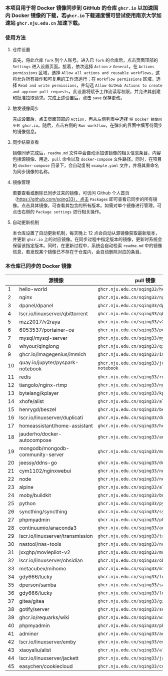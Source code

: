 ### 本项目用于将 Docker 镜像同步到 GitHub 的仓库 `ghcr.io` 以加速国内 Docker 镜像的下载，若`ghcr.io`下载速度慢可尝试使用南京大学加速站 `ghcr.nju.edu.cn` 加速下载。

### 使用方法

1. 仓库设置

   首先，将此仓库 `fork` 到个人账号。进入已 `fork` 的仓库后，点击页面顶部的 `Settings` 进入设置页面。接着，依次选择 `Action` > `General`。在 `Actions permissions` 区域，选择 `Allow all actions and reusable workflows`，这将允许所有操作和可复用的工作流运行；在 `Workflow permissions` 区域，选择 `Read and write permissions`，并勾选 `Allow GitHub Actions to create and approve pull requests`，此设置将赋予工作流读写权限，并允许其创建和批准拉取请求。完成上述设置后，点击 `save` 保存更改。

2. 触发镜像同步

   完成设置后，点击页面顶部的 `Action`，再从左侧列表中选择 `将 Docker 镜像同步到 ghcr.io`。随后，点击右侧的 `Run workflow`，在弹出的界面中填写待同步的镜像信息。

3. 同步结果查看

   镜像同步完成后，`readme.md` 文件中会自动添加该镜像的相关信息条目，内容包括源镜像、用途、`pull` 命令以及 `docker-compose` 文件路径。同时，在项目的 `docker-compose` 目录下，会自动复制 `example.yaml` 文件，并将其重命名为同步镜像的名称。

4. 镜像管理

   若要查看或删除已同步过来的镜像，可访问 Github 个人首页（https://github.com/sqing33），点击 `Packages` 即可查看已同步的所有镜像。点击具体镜像，可查看其包含的所有版本。如需对单个镜像进行管理，可点击右侧的 `Package settings` 进行相关操作。

5. 自动更新机制

   本仓库设置了自动更新机制，每天晚上 12 点会自动从源镜像获取最新版本，并更新 `ghcr.io` 上的对应镜像。在同步过程中指定版本的镜像，更新时系统会保留该指定版本。同时，在更新过程中，系统会自动检索 `readme.md` 中的镜像信息，若发现某个镜像已不存在于仓库内，会自动删除对应的条目。

### 本仓库已同步的 Docker 镜像

|   | 源镜像 | pull 镜像 | docker-compose |
| ---- | -------- | --------- | -------------- |
| 1   | hello-world                      | `ghcr.nju.edu.cn/sqing33/hello-world`            | [example.yaml](https://github.com/sqing33/docker-image-sync/blob/main/docker-compose/example.yaml)                               |
| 2   | nginx                            | `ghcr.nju.edu.cn/sqing33/nginx`                  | [nginx.yaml](https://github.com/sqing33/docker-image-sync/blob/main/docker-compose/nginx.yaml)                                   |
| 3   | dpanel/dpanel                    | `ghcr.nju.edu.cn/sqing33/dpanel`                 | [dpanel.yaml](https://github.com/sqing33/docker-image-sync/blob/main/docker-compose/dpanel.yaml)                                 |
| 4   | lscr.io/linuxserver/qbittorrent  | `ghcr.nju.edu.cn/sqing33/qbittorrent`            | [qbittorrent.yaml](https://github.com/sqing33/docker-image-sync/blob/main/docker-compose/qbittorrent.yaml)                       |
| 5   | mzz2017/v2raya                   | `ghcr.nju.edu.cn/sqing33/v2raya`                 | [v2raya.yaml](https://github.com/sqing33/docker-image-sync/blob/main/docker-compose/v2raya.yaml)                                 |
| 6   | 6053537/portainer-ce             | `ghcr.nju.edu.cn/sqing33/portainer`              | [portainer.yaml](https://github.com/sqing33/docker-image-sync/blob/main/docker-compose/portainer.yaml)                           |
| 7   | mysql/mysql-server               | `ghcr.nju.edu.cn/sqing33/mysql`                  | [mysql.yaml](https://github.com/sqing33/docker-image-sync/blob/main/docker-compose/mysql.yaml)                                   |
| 8   | whyour/qinglong                  | `ghcr.nju.edu.cn/sqing33/qinglong`               | [qinglong.yaml](https://github.com/sqing33/docker-image-sync/blob/main/docker-compose/qinglong.yaml)                             |
| 9   | ghcr.io/imagegenius/immich       | `ghcr.nju.edu.cn/sqing33/immich`                 | [immich.yaml](https://github.com/sqing33/docker-image-sync/blob/main/docker-compose/immich.yaml)                                 |
| 10  | quay.io/jupyter/pyspark-notebook | `ghcr.nju.edu.cn/sqing33/jupyter-notebook`       | [jupyter-notebook.yaml](https://github.com/sqing33/docker-image-sync/blob/main/docker-compose/jupyter-notebook.yaml)             |
| 11  | redis                            | `ghcr.nju.edu.cn/sqing33/redis`                  | [redis.yaml](https://github.com/sqing33/docker-image-sync/blob/main/docker-compose/redis.yaml)                                   |
| 12  | tiangolo/nginx-rtmp              | `ghcr.nju.edu.cn/sqing33/nginx-rtmp`             | [nginx-rtmp.yaml](https://github.com/sqing33/docker-image-sync/blob/main/docker-compose/nginx-rtmp.yaml)                         |
| 13  | bytelang/kplayer                 | `ghcr.nju.edu.cn/sqing33/kplayer`                | [kplayer.yaml](https://github.com/sqing33/docker-image-sync/blob/main/docker-compose/kplayer.yaml)                               |
| 14  | xhofe/alist                      | `ghcr.nju.edu.cn/sqing33/alist`                  | [alist.yaml](https://github.com/sqing33/docker-image-sync/blob/main/docker-compose/alist.yaml)                                   |
| 15  | henrygd/beszel                   | `ghcr.nju.edu.cn/sqing33/beszel`                 | [beszel.yaml](https://github.com/sqing33/docker-image-sync/blob/main/docker-compose/beszel.yaml)                                 |
| 16  | lscr.io/linuxserver/duplicati    | `ghcr.nju.edu.cn/sqing33/duplicati`              | [duplicati.yaml](https://github.com/sqing33/docker-image-sync/blob/main/docker-compose/duplicati.yaml)                           |
| 17  | homeassistant/home-assistant     | `ghcr.nju.edu.cn/sqing33/homeassistant`          | [homeassistant.yaml](https://github.com/sqing33/docker-image-sync/blob/main/docker-compose/homeassistant.yaml)                   |
| 18  | jauderho/docker-autocompose      | `ghcr.nju.edu.cn/sqing33/autocompose`            | [autocompose.yaml](https://github.com/sqing33/docker-image-sync/blob/main/docker-compose/autocompose.yaml)                       |
| 19  | mongodb/mongodb-community-server | `ghcr.nju.edu.cn/sqing33/mongodb`                | [mongodb.yaml](https://github.com/sqing33/docker-image-sync/blob/main/docker-compose/mongodb.yaml)                               |
| 20  | jeessy/ddns-go                   | `ghcr.nju.edu.cn/sqing33/ddns-go`                | [ddns-go.yaml](https://github.com/sqing33/docker-image-sync/blob/main/docker-compose/ddns-go.yaml)                               |
| 21  | cym1102/nginxwebui               | `ghcr.nju.edu.cn/sqing33/nginxwebui`             | [nginxwebui.yaml](https://github.com/sqing33/docker-image-sync/blob/main/docker-compose/nginxwebui.yaml)                         |
| 22  | node                             | `ghcr.nju.edu.cn/sqing33/node`                   | [node.yaml](https://github.com/sqing33/docker-image-sync/blob/main/docker-compose/node.yaml)                                     |
| 23  | alpine                           | `ghcr.nju.edu.cn/sqing33/alpine`                 | [alpine.yaml](https://github.com/sqing33/docker-image-sync/blob/main/docker-compose/alpine.yaml)                                 |
| 24  | moby/buildkit                    | `ghcr.nju.edu.cn/sqing33/buildkit`               | [buildkit.yaml](https://github.com/sqing33/docker-image-sync/blob/main/docker-compose/buildkit.yaml)                             |
| 25  | python                           | `ghcr.nju.edu.cn/sqing33/python`                 | [python.yaml](https://github.com/sqing33/docker-image-sync/blob/main/docker-compose/python.yaml)                                 |
| 26  | syncthing/syncthing              | `ghcr.nju.edu.cn/sqing33/syncthing`              | [syncthing.yaml](https://github.com/sqing33/docker-image-sync/blob/main/docker-compose/syncthing.yaml)                           |
| 27  | phpmyadmin                       | `ghcr.nju.edu.cn/sqing33/phpmyadmin`             | [phpmyadmin.yaml](https://github.com/sqing33/docker-image-sync/blob/main/docker-compose/phpmyadmin.yaml)                         |
| 28  | continuumio/anaconda3            | `ghcr.nju.edu.cn/sqing33/anaconda3`              | [anaconda3.yaml](https://github.com/sqing33/docker-image-sync/blob/main/docker-compose/anaconda3.yaml)                           |
| 29  | lscr.io/linuxserver/transmission | `ghcr.nju.edu.cn/sqing33/transmission`           | [transmission.yaml](https://github.com/sqing33/docker-image-sync/blob/main/docker-compose/transmission.yaml)                     |
| 30  | nastool/nas-tools                | `ghcr.nju.edu.cn/sqing33/nas-tools`              | [nas-tools.yaml](https://github.com/sqing33/docker-image-sync/blob/main/docker-compose/nas-tools.yaml)                           |
| 31  | jxxghp/moviepilot-v2             | `ghcr.nju.edu.cn/sqing33/moviepilot-v2`          | [moviepilot-v2.yaml](https://github.com/sqing33/docker-image-sync/blob/main/docker-compose/moviepilot-v2.yaml)                   |
| 32  | lscr.io/linuxserver/obsidian     | `ghcr.nju.edu.cn/sqing33/obsidian`               | [obsidian.yaml](https://github.com/sqing33/docker-image-sync/blob/main/docker-compose/obsidian.yaml)                             |
| 33  | metacubex/mihomo                 | `ghcr.nju.edu.cn/sqing33/mihomo`                 | [mihomo.yaml](https://github.com/sqing33/docker-image-sync/blob/main/docker-compose/mihomo.yaml)                                 |
| 34 | gdy666/lucky | `ghcr.nju.edu.cn/sqing33/lucky` | [lucky.yaml](https://github.com/sqing33/docker-image-sync/blob/main/docker-compose/lucky.yaml) |
| 35 | dperson/samba | `ghcr.nju.edu.cn/sqing33/samba` | [samba.yaml](https://github.com/sqing33/docker-image-sync/blob/main/docker-compose/samba.yaml) |
| 36 | gdy666/lucky | `ghcr.nju.edu.cn/sqing33/lucky` | [lucky.yaml](https://github.com/sqing33/docker-image-sync/blob/main/docker-compose/lucky.yaml) |
| 37 | gitea/gitea | `ghcr.nju.edu.cn/sqing33/gitea` | [gitea.yaml](https://github.com/sqing33/docker-image-sync/blob/main/docker-compose/gitea.yaml) |
| 38 | gotify/server | `ghcr.nju.edu.cn/sqing33/server` | [server.yaml](https://github.com/sqing33/docker-image-sync/blob/main/docker-compose/server.yaml) |
| 39 | ghcr.io/requarks/wiki | `ghcr.nju.edu.cn/sqing33/wiki` | [wiki.yaml](https://github.com/sqing33/docker-image-sync/blob/main/docker-compose/wiki.yaml) |
| 40 | phpmyadmin | `ghcr.nju.edu.cn/sqing33/phpmyadmin` | [phpmyadmin.yaml](https://github.com/sqing33/docker-image-sync/blob/main/docker-compose/phpmyadmin.yaml) |
| 41 | adminer | `ghcr.nju.edu.cn/sqing33/adminer` | [adminer.yaml](https://github.com/sqing33/docker-image-sync/blob/main/docker-compose/adminer.yaml) |
| 42 | lscr.io/linuxserver/emby | `ghcr.nju.edu.cn/sqing33/emby` | [emby.yaml](https://github.com/sqing33/docker-image-sync/blob/main/docker-compose/emby.yaml) |
| 43 | xiaoyaliu/alist | `ghcr.nju.edu.cn/sqing33/alist` | [alist.yaml](https://github.com/sqing33/docker-image-sync/blob/main/docker-compose/alist.yaml) |
| 44 | lscr.io/linuxserver/jackett | `ghcr.nju.edu.cn/sqing33/jackett` | [jackett.yaml](https://github.com/sqing33/docker-image-sync/blob/main/docker-compose/jackett.yaml) |
| 45 | easychen/cookiecloud | `ghcr.nju.edu.cn/sqing33/cookiecloud` | [cookiecloud.yaml](https://github.com/sqing33/docker-image-sync/blob/main/docker-compose/cookiecloud.yaml) |
